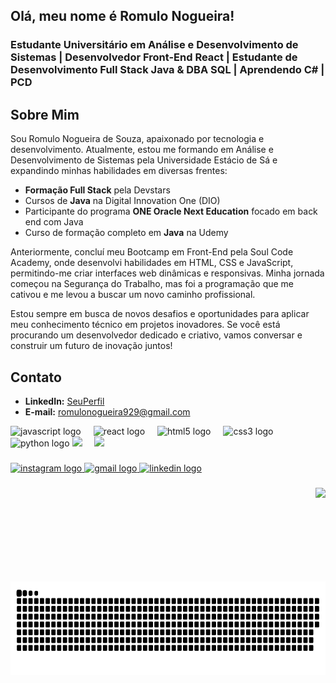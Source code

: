 <h2 align="left">Olá, meu nome é Romulo Nogueira!</h2>
<h3 align="left">Estudante Universitário em Análise e Desenvolvimento de Sistemas | Desenvolvedor Front-End React | Estudante de Desenvolvimento Full Stack Java & DBA SQL | Aprendendo C# | PCD</h3>

## Sobre Mim
<p align="left">
Sou Romulo Nogueira de Souza, apaixonado por tecnologia e desenvolvimento. Atualmente, estou me formando em Análise e Desenvolvimento de Sistemas pela Universidade Estácio de Sá e expandindo minhas habilidades em diversas frentes:
</p>

- **Formação Full Stack** pela Devstars
- Cursos de **Java** na Digital Innovation One (DIO)
- Participante do programa **ONE Oracle Next Education** focado em back end com Java
- Curso de formação completo em **Java** na Udemy

<p align="left">
Anteriormente, concluí meu Bootcamp em Front-End pela Soul Code Academy, onde desenvolvi habilidades em HTML, CSS e JavaScript, permitindo-me criar interfaces web dinâmicas e responsivas. Minha jornada começou na Segurança do Trabalho, mas foi a programação que me cativou e me levou a buscar um novo caminho profissional.
</p>

<p align="left">
Estou sempre em busca de novos desafios e oportunidades para aplicar meu conhecimento técnico em projetos inovadores. Se você está procurando um desenvolvedor dedicado e criativo, vamos conversar e construir um futuro de inovação juntos!
</p>

## Contato
- **LinkedIn:** [SeuPerfil](https://www.linkedin.com/in/romulo-nogueira-605594185/)
- **E-mail:** romulonogueira929@gmail.com


<div align="left">
  <img src="https://cdn.jsdelivr.net/gh/devicons/devicon/icons/javascript/javascript-original.svg" height="30" alt="javascript logo"  />
  <img width="12" />
  <img src="https://cdn.jsdelivr.net/gh/devicons/devicon/icons/react/react-original.svg" height="30" alt="react logo"  />
  <img width="12" />
  <img src="https://cdn.jsdelivr.net/gh/devicons/devicon/icons/html5/html5-original.svg" height="30" alt="html5 logo"  />
  <img width="12" />
  <img src="https://cdn.jsdelivr.net/gh/devicons/devicon/icons/css3/css3-original.svg" height="30" alt="css3 logo"  />
  <img width="12" />
  <img src="https://cdn.jsdelivr.net/gh/devicons/devicon/icons/python/python-original.svg" height="30" alt="python logo"  />
  <img src="https://raw.githubusercontent.com/jmnote/z-icons/5dca329190fa53931f4cdab984acc668e149d3e5/svg/java.svg"height="30 alt="java logo" />
  <img width="12" />
  <img src="https://raw.githubusercontent.com/jmnote/z-icons/5dca329190fa53931f4cdab984acc668e149d3e5/svg/csharp.svg"height="30 alt="csharp logo" />
  <img width="12" />
  
</div>

###

<div align="left">
  <a href="https://www.instagram.com/romulo_nogueira_84/" target="_blank">
    <img src="https://img.shields.io/static/v1?message=Instagram&logo=instagram&label=&color=E4405F&logoColor=white&labelColor=&style=for-the-badge" height="35" alt="instagram logo"  />
  </a>
  <a href="romulonogueira929@gmail.com" target="_blank">
    <img src="https://img.shields.io/static/v1?message=Gmail&logo=gmail&label=&color=D14836&logoColor=white&labelColor=&style=for-the-badge" height="35" alt="gmail logo"  />
  </a>
  <a href="https://www.linkedin.com/in/romulo-nogueira-605594185/" target="_blank">
    <img src="https://img.shields.io/static/v1?message=LinkedIn&logo=linkedin&label=&color=0077B5&logoColor=white&labelColor=&style=for-the-badge" height="35" alt="linkedin logo"  />
  </a>
</div>

###

<img align="right" height="150" src="https://romuloportifolio.vercel.app/assets/imagem.jpg"/>

###
<br>
<img align="right" height="150" src="https://raw.githubusercontent.com/RomuloNogueira84/RomuloNogueira84/main/snake.svg"  />

###
